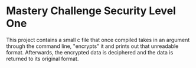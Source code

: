 # Mastery Challenge Security Level One

This project contains a small c file that once compiled takes in an argument 
through the command line, "encrypts" it and prints out that unreadable format.
Afterwards, the encrypted data is deciphered and the data is returned to its
original format.


